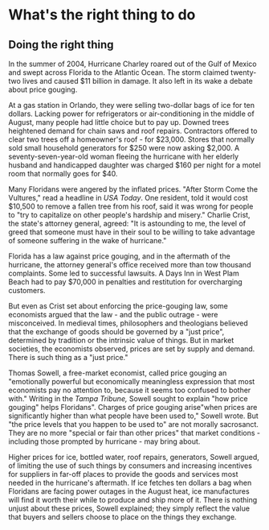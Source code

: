 # What's the right thing to do

## Doing the right thing

In the summer of 2004, Hurricane Charley roared out of the Gulf of Mexico and swept across Florida to the Atlantic Ocean. The storm claimed twenty-two lives and caused $11 billion in damage. It also left in its wake a debate about price gouging.

At a gas station in Orlando, they were selling two-dollar bags of ice for ten dollars. Lacking power for refrigerators or air-conditioning in the middle of August, many people had little choice but to pay up. Downed trees heightened demand for chain saws and roof repairs. Contractors offered to clear two trees off a homeowner's roof - for $23,000. Stores that normally sold small household generators for $250 were now asking $2,000. A seventy-seven-year-old woman fleeing the hurricane with her elderly husband and handicapped daughter was charged $160 per night for a motel room that normally goes for $40.

Many Floridans were angered by the inflated prices. "After Storm Come the Vultures," read a headline in *USA Today*. One resident, told it would cost $10,500 to remove a fallen tree from his roof, said it was wrong for people to "try to capitalize on other people's hardship and misery." Charlie Crist, the state's attorney general, agreed: "It is astounding to me, the level of greed that someone must have in their soul to be willing to take advantage of someone suffering in the wake of hurricane."

Florida has a law against price gouging, and in the aftermath of the hurricane, the attorney general's office received more than tow thousand complaints. Some led to successful lawsuits. A Days Inn in West Plam Beach had to pay $70,000 in penalties and restitution for overcharging customers.

But even as Crist set about enforcing the price-gouging law, some economists argued that the law - and the public outrage - were misconceived. In medieval times, philosophers and theologians believed that the exchange of goods should be governed by a "just price", determined by tradition or the intrinsic value of things. But in market societies, the economists observed, prices are set by supply and demand. There is such thing as a "just price."

Thomas Sowell, a free-market economist, called price gouging an "emotionally powerful but economically meaningless expression that most economists pay no attention to, because it seems too confused to bother with." Writing in the *Tampa Tribune,* Sowell sought to explain "how price gouging" helps Floridans". Charges of price gouging arise"when prices are significantly higher than what people have been used to," Sowell wrote. But "the price levels that you happen to be used to" are not morally sacrosanct. They are no more "special or fair than other prices" that market conditions - including those prompted by hurricane - may bring about.

Higher prices for ice, bottled water, roof repairs, generators, Sowell argued, of limiting the use of such things by consumers and increasing incentives for suppliers in far-off places to provide the goods and services most needed in the hurricane's aftermath. If ice fetches ten dollars a bag when Floridans are facing power outages in the August heat, ice manufactures will find it worth their while to produce and ship more of it. There is nothing unjust about these prices, Sowell explained; they simply reflect the value that buyers and sellers choose to place on the things they exchange.
